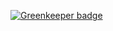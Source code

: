 
[![Greenkeeper badge](https://badges.greenkeeper.io/chiaweilee/vuex-storagecache.svg)](https://greenkeeper.io/)
